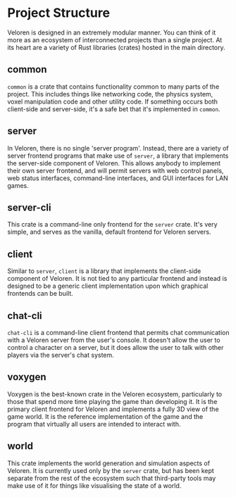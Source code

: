 # Project Structure

Veloren is designed in an extremely modular manner. You can think of it more as an ecosystem of interconnected projects than a single project. At its heart are a variety of Rust libraries (crates) hosted in the main directory.

## common

`common` is a crate that contains functionality common to many parts of the project. This includes things like networking code, the physics system, voxel manipulation code and other utility code. If something occurs both client-side and server-side, it's a safe bet that it's implemented in `common`.

## server

In Veloren, there is no single 'server program'. Instead, there are a variety of server frontend programs that make use of `server`, a library that implements the server-side component of Veloren. This allows anybody to implement their own server frontend, and will permit servers with web control panels, web status interfaces, command-line interfaces, and GUI interfaces for LAN games.

## server-cli

This crate is a command-line only frontend for the `server` crate. It's very simple, and serves as the vanilla, default frontend for Veloren servers.

## client

Similar to `server`, `client` is a library that implements the client-side component of Veloren. It is not tied to any particular frontend and instead is designed to be a generic client implementation upon which graphical frontends can be built.

## chat-cli

`chat-cli` is a command-line client frontend that permits chat communication with a Veloren server from the user's console. It doesn't allow the user to control a character on a server, but it does allow the user to talk with other players via the server's chat system.

## voxygen

Voxygen is the best-known crate in the Veloren ecosystem, particularly to those that spend more time playing the game than developing it. It is the primary client frontend for Veloren and implements a fully 3D view of the game world. It is the reference implementation of the game and the program that virtually all users are intended to interact with.

## world

This crate implements the world generation and simulation aspects of Veloren. It is currently used only by the `server` crate, but has been kept separate from the rest of the ecosystem such that third-party tools may make use of it for things like visualising the state of a world.
